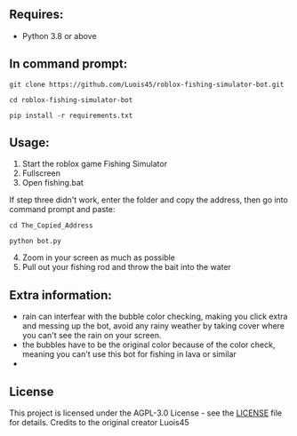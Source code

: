 ## Requires:
-   Python 3.8 or above

## In command prompt:
```batch
git clone https://github.com/Luois45/roblox-fishing-simulator-bot.git
```

```batch
cd roblox-fishing-simulator-bot
```

```batch
pip install -r requirements.txt
```

## Usage:
1. Start the roblox game Fishing Simulator
2. Fullscreen
3. Open fishing.bat

If step three didn't work, enter the folder and copy the address, then go into command prompt and paste:
```batch
cd The_Copied_Address
```
```batch
python bot.py
```
4. Zoom in your screen as much as possible
5. Pull out your fishing rod and throw the bait into the water

## Extra information: 
- rain can interfear with the bubble color checking, making you click extra and messing up the bot, avoid any rainy weather by taking cover where you can't see the rain on your screen.
- the bubbles have to be the original color because of the color check, meaning you can't use this bot for fishing in lava or similar
-  
## License
This project is licensed under the AGPL-3.0 License - see the [LICENSE](LICENSE) file for details.
Credits to the original creator Luois45
